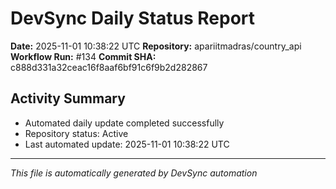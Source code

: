 # DevSync Daily Status Report

**Date:** 2025-11-01 10:38:22 UTC
**Repository:** apariitmadras/country_api
**Workflow Run:** #134
**Commit SHA:** c888d331a32ceac16f8aaf6bf91c6f9b2d282867

## Activity Summary
- Automated daily update completed successfully
- Repository status: Active
- Last automated update: 2025-11-01 10:38:22 UTC

---
*This file is automatically generated by DevSync automation*
